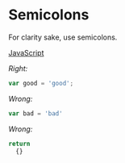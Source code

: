 # Semicolons

For clarity sake, use semicolons.

[JavaScript](../js/semicolons.js)

*Right:*

```js
var good = 'good';
```

*Wrong:*

```js
var bad = 'bad'
```

*Wrong:*

```js
return
  {}
```